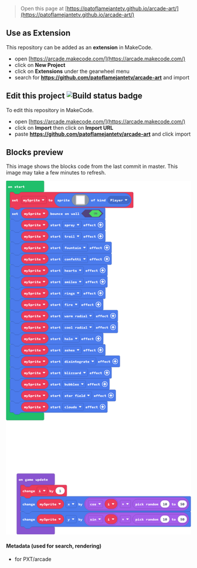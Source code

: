 


> Open this page at [https://patoflamejantetv.github.io/arcade-art/](https://patoflamejantetv.github.io/arcade-art/)

## Use as Extension

This repository can be added as an **extension** in MakeCode.

* open [https://arcade.makecode.com/](https://arcade.makecode.com/)
* click on **New Project**
* click on **Extensions** under the gearwheel menu
* search for **https://github.com/patoflamejantetv/arcade-art** and import

## Edit this project ![Build status badge](https://github.com/patoflamejantetv/arcade-art/workflows/MakeCode/badge.svg)

To edit this repository in MakeCode.

* open [https://arcade.makecode.com/](https://arcade.makecode.com/)
* click on **Import** then click on **Import URL**
* paste **https://github.com/patoflamejantetv/arcade-art** and click import

## Blocks preview

This image shows the blocks code from the last commit in master.
This image may take a few minutes to refresh.

![A rendered view of the blocks](https://github.com/patoflamejantetv/arcade-art/raw/master/.github/makecode/blocks.png)

#### Metadata (used for search, rendering)

* for PXT/arcade
<script src="https://makecode.com/gh-pages-embed.js"></script><script>makeCodeRender("{{ site.makecode.home_url }}", "{{ site.github.owner_name }}/{{ site.github.repository_name }}");</script>
